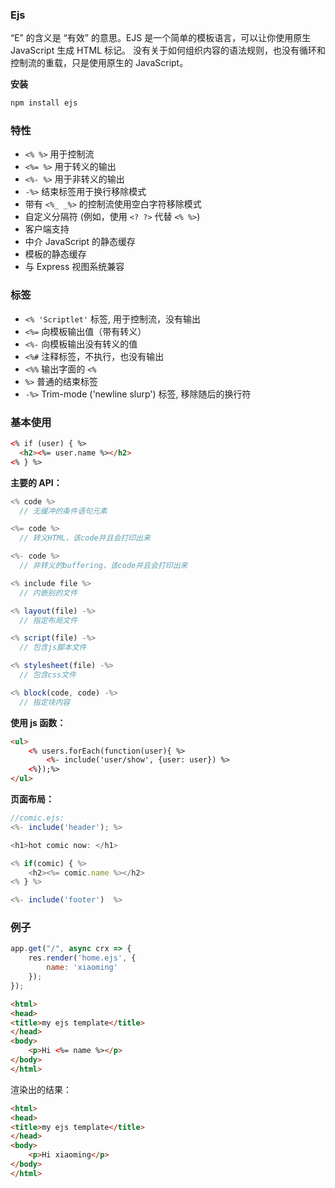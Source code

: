 
### Ejs
“E” 的含义是 “有效” 的意思。EJS 是一个简单的模板语言，可以让你使用原生 JavaScript 生成 HTML 标记。
没有关于如何组织内容的语法规则，也没有循环和控制流的重载，只是使用原生的 JavaScript。


**安装**

```js
npm install ejs
```

### 特性

- `<% %>` 用于控制流
- `<%= %>` 用于转义的输出
- `<%- %>` 用于非转义的输出
- `-%>` 结束标签用于换行移除模式
- 带有 `<%_ _%>` 的控制流使用空白字符移除模式
- 自定义分隔符 (例如，使用 `<? ?>` 代替 `<% %>`)
- 客户端支持
- 中介 JavaScript 的静态缓存
- 模板的静态缓存
- 与 Express 视图系统兼容

### 标签

- `<% 'Scriptlet'` 标签, 用于控制流，没有输出
- `<%=` 向模板输出值（带有转义）
- `<%-` 向模板输出没有转义的值
- `<%#` 注释标签，不执行，也没有输出
- `<%%` 输出字面的 `<%`
- `%>` 普通的结束标签
- `-%>` Trim-mode ('newline slurp') 标签, 移除随后的换行符

### 基本使用

```html
<% if (user) { %>
  <h2><%= user.name %></h2>
<% } %>
```

**主要的 API：**

```js
<% code %>
  // 无缓冲的条件语句元素

<%= code %>
  // 转义HTML，该code并且会打印出来

<%- code %>
  // 非转义的buffering，该code并且会打印出来

<% include file %>
  // 内嵌别的文件

<% layout(file) -%>
  // 指定布局文件

<% script(file) -%>
  // 包含js脚本文件

<% stylesheet(file) -%>
  // 包含css文件

<% block(code, code) -%>
  // 指定块内容
```

**使用 js 函数：**

```html
<ul>
    <% users.forEach(function(user){ %>
        <%- include('user/show', {user: user}) %>
    <%});%>
</ul>
```

**页面布局：**
```js
//comic.ejs:
<%- include('header'); %>

<h1>hot comic now: </h1>

<% if(comic) { %>
    <h2><%= comic.name %></h2>
<% } %>

<%- include('footer')  %>
```

### 例子


```js
app.get("/", async crx => {
    res.render('home.ejs', {
        name: 'xiaoming'
    });
});
```

```html
<html>
<head>
<title>my ejs template</title>
</head>
<body>
    <p>Hi <%= name %></p>
</body>
</html>
```

渲染出的结果：

```html
<html>
<head>
<title>my ejs template</title>
</head>
<body>
    <p>Hi xiaoming</p>
</body>
</html>
```